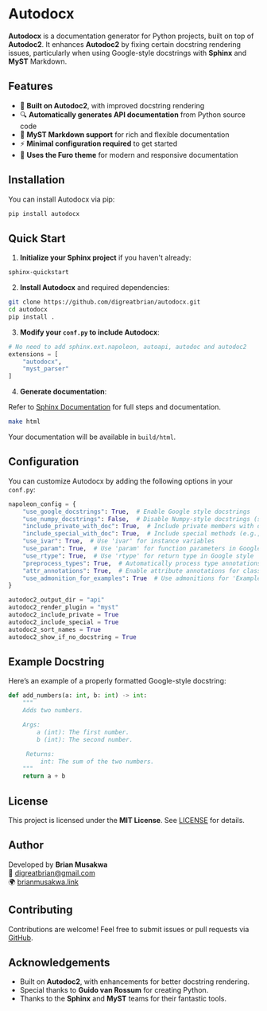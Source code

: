 # Autodocx

**Autodocx** is a documentation generator for Python projects, built on top of **Autodoc2**. It enhances **Autodoc2** by fixing certain docstring rendering issues, particularly when using Google-style docstrings with **Sphinx** and **MyST** Markdown.

## Features

- 📝 **Built on Autodoc2**, with improved docstring rendering
- 🔍 **Automatically generates API documentation** from Python source code
- 📖 **MyST Markdown support** for rich and flexible documentation
- ⚡ **Minimal configuration required** to get started
- 🎨 **Uses the Furo theme** for modern and responsive documentation

## Installation

You can install Autodocx via pip:

```sh
pip install autodocx
```

## Quick Start

1. **Initialize your Sphinx project** if you haven't already:

```sh
sphinx-quickstart
```

2. **Install Autodocx** and required dependencies:

```sh
git clone https://github.com/digreatbrian/autodocx.git
cd autodocx
pip install .
```

3. **Modify your `conf.py` to include Autodocx**:

```py
# No need to add sphinx.ext.napoleon, autoapi, autodoc and autodoc2
extensions = [
    "autodocx",
    "myst_parser"
]
```

4. **Generate documentation**:

Refer to [Sphinx Documentation](https://sphinx-doc.org) for full steps and documentation.

```sh
make html
```

Your documentation will be available in `build/html`.

## Configuration

You can customize Autodocx by adding the following options in your `conf.py`:

```py
napoleon_config = {
    "use_google_docstrings": True,  # Enable Google style docstrings
    "use_numpy_docstrings": False,  # Disable Numpy-style docstrings (set to True if needed)
    "include_private_with_doc": True,  # Include private members with docstrings
    "include_special_with_doc": True,  # Include special methods (e.g., __init__) with docstrings
    "use_ivar": True,  # Use 'ivar' for instance variables
    "use_param": True,  # Use 'param' for function parameters in Google style
    "use_rtype": True,  # Use 'rtype' for return type in Google style
    "preprocess_types": True,  # Automatically process type annotations
    "attr_annotations": True,  # Enable attribute annotations for class properties
    "use_admonition_for_examples": True  # Use admonitions for 'Examples' sections
}

autodoc2_output_dir = "api"
autodoc2_render_plugin = "myst"
autodoc2_include_private = True
autodoc2_include_special = True
autodoc2_sort_names = True
autodoc2_show_if_no_docstring = True
```

## Example Docstring

Here’s an example of a properly formatted Google-style docstring:

```py
def add_numbers(a: int, b: int) -> int:
    """
    Adds two numbers.

    Args:
        a (int): The first number.
        b (int): The second number.

     Returns:
         int: The sum of the two numbers.
    """
    return a + b
```

## License

This project is licensed under the **MIT License**. See [LICENSE](LICENSE) for details.

## Author

Developed by **Brian Musakwa**  
📧 [digreatbrian@gmail.com](mailto:digreatbrian@gmail.com)  
🌍 [brianmusakwa.link](https://brianmusakwa.link)

## Contributing

Contributions are welcome! Feel free to submit issues or pull requests via [GitHub](https://github.com/digreatbrian/autodocx).

## Acknowledgements

- Built on **Autodoc2**, with enhancements for better docstring rendering.
- Special thanks to **Guido van Rossum** for creating Python.
- Thanks to the **Sphinx** and **MyST** teams for their fantastic tools.
